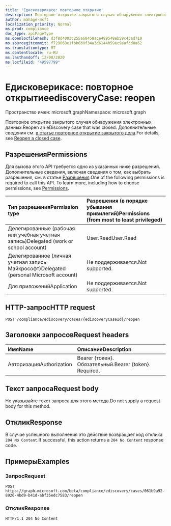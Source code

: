 ```yaml
---
title: 'Едисковерикасе: повторное открытие'
description: Повторное открытие закрытого случая обнаружения электронных данных.
author: mahage-msft
localization_priority: Normal
ms.prod: compliance
doc_type: apiPageType
ms.openlocfilehash: d3f8d4003c255a68458ace489548eb59c43ad710
ms.sourcegitcommit: f729068e1fbb6b0f34a3d6144b59ec9aafcd8a62
ms.translationtype: MT
ms.contentlocale: ru-RU
ms.lasthandoff: 12/08/2020
ms.locfileid: "49597799"
---
```

# <a name="ediscoverycase-reopen"></a><span data-ttu-id="002ce-103">Едисковерикасе: повторное открытие</span><span class="sxs-lookup"><span data-stu-id="002ce-103">ediscoveryCase: reopen</span></span>

<span data-ttu-id="002ce-104">Пространство имен: microsoft.graph</span><span class="sxs-lookup"><span data-stu-id="002ce-104">Namespace: microsoft.graph</span></span>

<span data-ttu-id="002ce-105">Повторное открытие закрытого случая обнаружения электронных данных.</span><span class="sxs-lookup"><span data-stu-id="002ce-105">Reopen an eDiscovery case that was closed.</span></span> <span data-ttu-id="002ce-106">Дополнительные сведения см. [в статье повторное открытие закрытого дела](/microsoft-365/compliance/close-or-delete-case#reopen-a-closed-case).</span><span class="sxs-lookup"><span data-stu-id="002ce-106">For details, see [Reopen a closed case](/microsoft-365/compliance/close-or-delete-case#reopen-a-closed-case).</span></span>

## <a name="permissions"></a><span data-ttu-id="002ce-107">Разрешения</span><span class="sxs-lookup"><span data-stu-id="002ce-107">Permissions</span></span>
<span data-ttu-id="002ce-p102">Для вызова этого API требуется одно из указанных ниже разрешений. Дополнительные сведения, включая сведения о том, как выбрать разрешения, см. в статье [Разрешения](/graph/permissions-reference).</span><span class="sxs-lookup"><span data-stu-id="002ce-p102">One of the following permissions is required to call this API. To learn more, including how to choose permissions, see [Permissions](/graph/permissions-reference).</span></span>

|<span data-ttu-id="002ce-110">Тип разрешения</span><span class="sxs-lookup"><span data-stu-id="002ce-110">Permission type</span></span>|<span data-ttu-id="002ce-111">Разрешения (в порядке убывания привилегий)</span><span class="sxs-lookup"><span data-stu-id="002ce-111">Permissions (from most to least privileged)</span></span>|
|:---|:---|
|<span data-ttu-id="002ce-112">Делегированные (рабочая или учебная учетная запись)</span><span class="sxs-lookup"><span data-stu-id="002ce-112">Delegated (work or school account)</span></span>|<span data-ttu-id="002ce-113">User.Read</span><span class="sxs-lookup"><span data-stu-id="002ce-113">User.Read</span></span>|
|<span data-ttu-id="002ce-114">Делегированное (личная учетная запись Майкрософт)</span><span class="sxs-lookup"><span data-stu-id="002ce-114">Delegated (personal Microsoft account)</span></span>|<span data-ttu-id="002ce-115">Не поддерживается.</span><span class="sxs-lookup"><span data-stu-id="002ce-115">Not supported.</span></span>|
|<span data-ttu-id="002ce-116">Для приложений</span><span class="sxs-lookup"><span data-stu-id="002ce-116">Application</span></span>|<span data-ttu-id="002ce-117">Не поддерживается.</span><span class="sxs-lookup"><span data-stu-id="002ce-117">Not supported.</span></span>|

## <a name="http-request"></a><span data-ttu-id="002ce-118">HTTP-запрос</span><span class="sxs-lookup"><span data-stu-id="002ce-118">HTTP request</span></span>

<!-- {
  "blockType": "ignored"
}
-->

``` http
POST /compliance/ediscovery/cases/{ediscoveryCaseId}/reopen
```

## <a name="request-headers"></a><span data-ttu-id="002ce-119">Заголовки запросов</span><span class="sxs-lookup"><span data-stu-id="002ce-119">Request headers</span></span>

|<span data-ttu-id="002ce-120">Имя</span><span class="sxs-lookup"><span data-stu-id="002ce-120">Name</span></span>|<span data-ttu-id="002ce-121">Описание</span><span class="sxs-lookup"><span data-stu-id="002ce-121">Description</span></span>|
|:---|:---|
|<span data-ttu-id="002ce-122">Авторизация</span><span class="sxs-lookup"><span data-stu-id="002ce-122">Authorization</span></span>|<span data-ttu-id="002ce-p103">Bearer {токен}. Обязательный.</span><span class="sxs-lookup"><span data-stu-id="002ce-p103">Bearer {token}. Required.</span></span>|

## <a name="request-body"></a><span data-ttu-id="002ce-125">Текст запроса</span><span class="sxs-lookup"><span data-stu-id="002ce-125">Request body</span></span>

<span data-ttu-id="002ce-126">Не указывайте текст запроса для этого метода.</span><span class="sxs-lookup"><span data-stu-id="002ce-126">Do not supply a request body for this method.</span></span>

## <a name="response"></a><span data-ttu-id="002ce-127">Отклик</span><span class="sxs-lookup"><span data-stu-id="002ce-127">Response</span></span>

<span data-ttu-id="002ce-128">В случае успешного выполнения это действие возвращает код отклика `204 No Content`.</span><span class="sxs-lookup"><span data-stu-id="002ce-128">If successful, this action returns a `204 No Content` response code.</span></span>

## <a name="examples"></a><span data-ttu-id="002ce-129">Примеры</span><span class="sxs-lookup"><span data-stu-id="002ce-129">Examples</span></span>

### <a name="request"></a><span data-ttu-id="002ce-130">Запрос</span><span class="sxs-lookup"><span data-stu-id="002ce-130">Request</span></span>

<!-- {
  "blockType": "request",
  "name": "ediscoverycase_reopen"
}
-->

``` http
POST https://graph.microsoft.com/beta/compliance/ediscovery/cases/061b9a92-8926-4bd9-b41d-abf35edc7583/reopen
```

### <a name="response"></a><span data-ttu-id="002ce-131">Отклик</span><span class="sxs-lookup"><span data-stu-id="002ce-131">Response</span></span>

<!-- {
  "blockType": "response",
  "truncated": true
}
-->

``` http
HTTP/1.1 204 No Content
```
